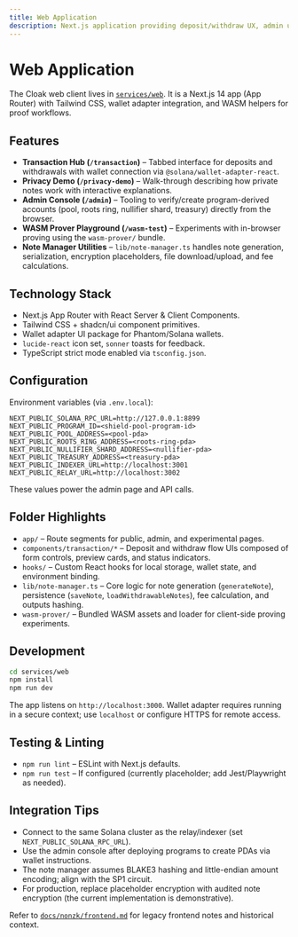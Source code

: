 ```yaml
---
title: Web Application
description: Next.js application providing deposit/withdraw UX, admin utilities, and note management helpers.
---
```


# Web Application

The Cloak web client lives in [`services/web`](https://github.com/cloak-labz/cloak/tree/main/services/web). It is a Next.js 14 app (App Router) with Tailwind CSS, wallet adapter integration, and WASM helpers for proof workflows.

## Features

- **Transaction Hub (`/transaction`)** – Tabbed interface for deposits and withdrawals with wallet connection via `@solana/wallet-adapter-react`.
- **Privacy Demo (`/privacy-demo`)** – Walk-through describing how private notes work with interactive explanations.
- **Admin Console (`/admin`)** – Tooling to verify/create program-derived accounts (pool, roots ring, nullifier shard, treasury) directly from the browser.
- **WASM Prover Playground (`/wasm-test`)** – Experiments with in-browser proving using the `wasm-prover/` bundle.
- **Note Manager Utilities** – `lib/note-manager.ts` handles note generation, serialization, encryption placeholders, file download/upload, and fee calculations.

## Technology Stack

- Next.js App Router with React Server & Client Components.
- Tailwind CSS + shadcn/ui component primitives.
- Wallet adapter UI package for Phantom/Solana wallets.
- `lucide-react` icon set, `sonner` toasts for feedback.
- TypeScript strict mode enabled via `tsconfig.json`.

## Configuration

Environment variables (via `.env.local`):

```
NEXT_PUBLIC_SOLANA_RPC_URL=http://127.0.0.1:8899
NEXT_PUBLIC_PROGRAM_ID=<shield-pool-program-id>
NEXT_PUBLIC_POOL_ADDRESS=<pool-pda>
NEXT_PUBLIC_ROOTS_RING_ADDRESS=<roots-ring-pda>
NEXT_PUBLIC_NULLIFIER_SHARD_ADDRESS=<nullifier-pda>
NEXT_PUBLIC_TREASURY_ADDRESS=<treasury-pda>
NEXT_PUBLIC_INDEXER_URL=http://localhost:3001
NEXT_PUBLIC_RELAY_URL=http://localhost:3002
```

These values power the admin page and API calls.

## Folder Highlights

- `app/` – Route segments for public, admin, and experimental pages.
- `components/transaction/*` – Deposit and withdraw flow UIs composed of form controls, preview cards, and status indicators.
- `hooks/` – Custom React hooks for local storage, wallet state, and environment binding.
- `lib/note-manager.ts` – Core logic for note generation (`generateNote`), persistence (`saveNote`, `loadWithdrawableNotes`), fee calculation, and outputs hashing.
- `wasm-prover/` – Bundled WASM assets and loader for client-side proving experiments.

## Development

```bash
cd services/web
npm install
npm run dev
```

The app listens on `http://localhost:3000`. Wallet adapter requires running in a secure context; use `localhost` or configure HTTPS for remote access.

## Testing & Linting

- `npm run lint` – ESLint with Next.js defaults.
- `npm run test` – If configured (currently placeholder; add Jest/Playwright as needed).

## Integration Tips

- Connect to the same Solana cluster as the relay/indexer (set `NEXT_PUBLIC_SOLANA_RPC_URL`).
- Use the admin console after deploying programs to create PDAs via wallet instructions.
- The note manager assumes BLAKE3 hashing and little-endian amount encoding; align with the SP1 circuit.
- For production, replace placeholder encryption with audited note encryption (the current implementation is demonstrative).

Refer to [`docs/nonzk/frontend.md`](../nonzk/frontend.md) for legacy frontend notes and historical context.
